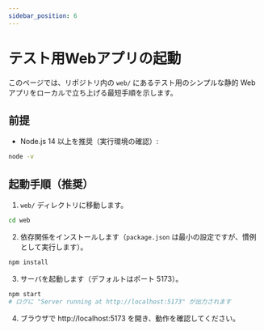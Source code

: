 ```yaml
---
sidebar_position: 6
---
```


# テスト用Webアプリの起動

このページでは、リポジトリ内の `web/` にあるテスト用のシンプルな静的 Web アプリをローカルで立ち上げる最短手順を示します。

## 前提
- Node.js 14 以上を推奨（実行環境の確認）:

```bash
node -v
```

## 起動手順（推奨）
1. `web/` ディレクトリに移動します。

```bash
cd web
```

2. 依存関係をインストールします（`package.json` は最小の設定ですが、慣例として実行します）。

```bash
npm install
```

3. サーバを起動します（デフォルトはポート 5173）。

```bash
npm start
# ログに "Server running at http://localhost:5173" が出力されます
```

4. ブラウザで http://localhost:5173 を開き、動作を確認してください。

